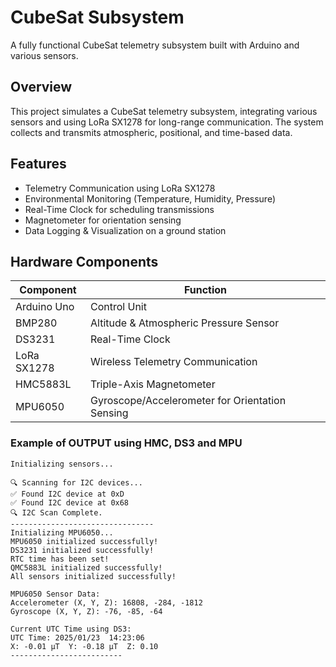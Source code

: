 # CubeSat Subsystem

A fully functional CubeSat telemetry subsystem built with Arduino and various sensors.

## Overview

This project simulates a CubeSat telemetry subsystem, integrating various sensors and using LoRa SX1278 for long-range communication. The system collects and transmits atmospheric, positional, and time-based data.

## Features

- Telemetry Communication using LoRa SX1278
- Environmental Monitoring (Temperature, Humidity, Pressure)
- Real-Time Clock for scheduling transmissions
- Magnetometer for orientation sensing
- Data Logging & Visualization on a ground station

## Hardware Components

| Component        | Function                                        |
|-----------------|------------------------------------------------|
| Arduino Uno | Control Unit | 
| BMP280 | Altitude & Atmospheric Pressure Sensor | 
| DS3231 | Real-Time Clock |
| LoRa SX1278 | Wireless Telemetry Communication | 
| HMC5883L | Triple-Axis Magnetometer |
| MPU6050 | Gyroscope/Accelerometer for Orientation Sensing |

### Example of OUTPUT using HMC, DS3 and MPU

```shell script
Initializing sensors...

🔍 Scanning for I2C devices...
✅ Found I2C device at 0xD
✅ Found I2C device at 0x68
🔍 I2C Scan Complete.
--------------------------------
Initializing MPU6050...
MPU6050 initialized successfully!
DS3231 initialized successfully!
RTC time has been set!
QMC5883L initialized successfully!
All sensors initialized successfully!

MPU6050 Sensor Data:
Accelerometer (X, Y, Z): 16808, -284, -1812
Gyroscope (X, Y, Z): -76, -85, -64

Current UTC Time using DS3:
UTC Time: 2025/01/23  14:23:06
X: -0.01 µT  Y: -0.18 µT  Z: 0.10
-------------------------
```
